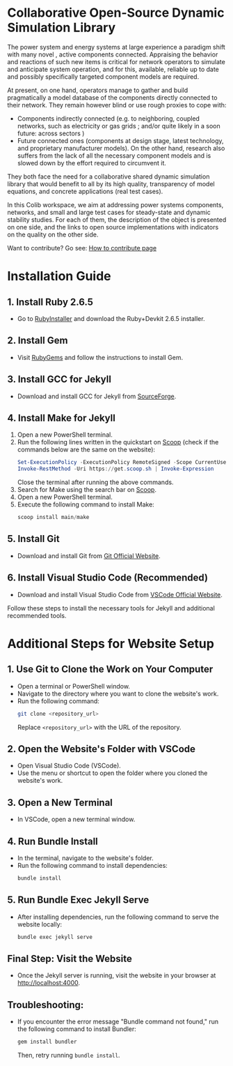 # Collaborative Open-Source Dynamic Simulation Library

The power system and energy systems at large experience a paradigm shift with many novel , active components connected. Appraising the behavior and reactions of such new items is critical for network operators to simulate and anticipate system operation, and for this, available, reliable up to date and possibly specifically targeted component models are required.

At present, on one hand, operators manage to gather and build pragmatically a model database of the components directly connected to their network. They remain however blind or use rough proxies to cope with:
-	Components indirectly connected (e.g. to neighboring, coupled networks, such as electricity or gas grids ; and/or quite likely in a soon future: across sectors )
-	Future connected ones (components at design stage, latest technology, and proprietary manufacturer models). 
On the other hand, research also suffers from the lack of all the necessary component models and is slowed down by the effort required to circumvent it.

They both face the need for a collaborative shared dynamic simulation library that would benefit to all by its high quality, transparency of model equations, and concrete applications (real test cases).

In this Colib workspace, we aim at addressing  power systems components, networks, and small and large test cases for steady-state and dynamic stability studies.
For each of them, the description of the object is presented on one side, and the links to open source implementations with indicators on the quality on the other side.

Want to contribute? Go see: [How to contribute page](/about/contribute)


# Installation Guide

## 1. Install Ruby 2.6.5
- Go to [RubyInstaller](https://rubyinstaller.org/downloads/archives/) and download the Ruby+Devkit 2.6.5 installer.

## 2. Install Gem
- Visit [RubyGems](https://rubygems.org/pages/download?locale=fr) and follow the instructions to install Gem.

## 3. Install GCC for Jekyll
- Download and install GCC for Jekyll from [SourceForge](https://sourceforge.net/projects/mingw/).

## 4. Install Make for Jekyll
1. Open a new PowerShell terminal.
2. Run the following lines written in the quickstart on [Scoop](https://scoop.sh/#/) (check if the commands below are the same on the website):
    ```powershell
    Set-ExecutionPolicy -ExecutionPolicy RemoteSigned -Scope CurrentUser
    Invoke-RestMethod -Uri https://get.scoop.sh | Invoke-Expression
    ```
    Close the terminal after running the above commands.
3. Search for Make using the search bar on [Scoop](https://scoop.sh/#/).
4. Open a new PowerShell terminal.
5. Execute the following command to install Make:
    ```powershell
    scoop install main/make
    ```

## 5. Install Git
- Download and install Git from [Git Official Website](https://git-scm.com/downloads).

## 6. Install Visual Studio Code (Recommended)
- Download and install Visual Studio Code from [VSCode Official Website](https://code.visualstudio.com/download).

Follow these steps to install the necessary tools for Jekyll and additional recommended tools.

# Additional Steps for Website Setup

## 1. Use Git to Clone the Work on Your Computer
- Open a terminal or PowerShell window.
- Navigate to the directory where you want to clone the website's work.
- Run the following command:
    ```bash
    git clone <repository_url>
    ```
    Replace `<repository_url>` with the URL of the repository.

## 2. Open the Website's Folder with VSCode
- Open Visual Studio Code (VSCode).
- Use the menu or shortcut to open the folder where you cloned the website's work.

## 3. Open a New Terminal
- In VSCode, open a new terminal window.

## 4. Run Bundle Install
- In the terminal, navigate to the website's folder.
- Run the following command to install dependencies:
    ```bash
    bundle install
    ```

## 5. Run Bundle Exec Jekyll Serve
- After installing dependencies, run the following command to serve the website locally:
    ```bash
    bundle exec jekyll serve
    ```

## Final Step: Visit the Website
- Once the Jekyll server is running, visit the website in your browser at [http://localhost:4000](http://localhost:4000).

## Troubleshooting:
- If you encounter the error message "Bundle command not found," run the following command to install Bundler:
    ```bash
    gem install bundler
    ```
    Then, retry running `bundle install`.
